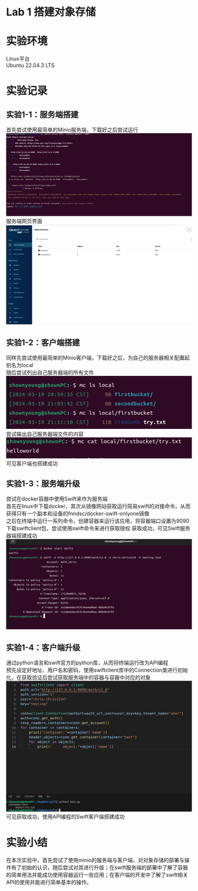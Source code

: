 # Lab 1 搭建对象存储

# 实验环境
Linux平台\
Ubuntu 22.04.3 LTS

# 实验记录

## 实验1-1：服务端搭建
首先尝试使用最简单的Minio服务端，下载好之后尝试运行
![minio服务器端](figure/minio服务器端.png)\
服务端网页界面
![minio网页](figure/minio网页.png)

## 实验1-2：客户端搭建
同样先尝试使用最简单的Minio客户端，下载好之后，为自己的服务器相关配置起别名为local\
随后尝试列出自己服务器端的所有文件\
![minio客户端1](figure/minio客户端1.png)\
尝试输出自己服务器端文件的内容\
![minio客户端2](figure/minio客户端2.png)\
可见客户端也搭建成功
## 实验1-3：服务端升级
尝试在docker容器中使用Swift来作为服务端\
首先在linux中下载docker，其次从镜像网站获取运行简易swift的对接命令，从而获得只有一个副本和设备的fnndsc/docker-swift-onlyone镜像\
之后在终端中运行一系列命令，创建容器来运行该应用，将容器端口设置为9090\
下载swiftclient包，尝试使用swift命令来进行获取授权
获取成功，可见Swift服务器端搭建成功
![swift服务器端](figure/swift服务器端.png)
## 实验1-4：客户端升级
通过python语言和swift官方的python库，从而将终端运行改为API编程\
预先设定好地址、用户名和密码，使用swiftclient库中的Connection类进行初始化，在获取验证后尝试获取服务端中的容器与容器中对应的对象\
![swift客户端](figure/swift客户端.png)\
可见获取成功，使用API编程的Swift客户端搭建成功

# 实验小结
在本次实验中，首先尝试了使用minio的服务端与客户端，对对象存储的部署与操作有了初始的认识，随后尝试对其进行升级；在swift服务端的部署中了解了容器的简单用法并能成功使用容器运行一些应用；在客户端的开发中了解了swift相关API的使用并能进行简单基本的操作。